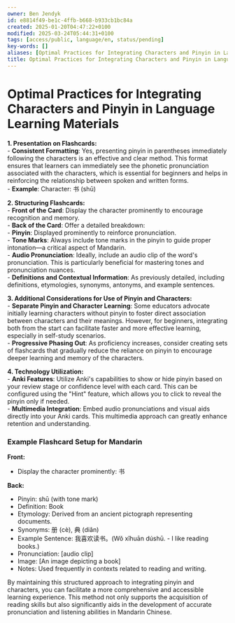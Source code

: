 ```yaml
---
owner: Ben Jendyk
id: e8814f49-be1c-4ffb-b668-b933cb1bc84a
created: 2025-01-20T04:47:22+0100
modified: 2025-03-24T05:44:31+0100
tags: [access/public, language/en, status/pending]
key-words: []
aliases: [Optimal Practices for Integrating Characters and Pinyin in Language Learning Materials]
title: Optimal Practices for Integrating Characters and Pinyin in Language Learning Materials
---
```


# Optimal Practices for Integrating Characters and Pinyin in Language Learning Materials

**1. Presentation on Flashcards:**  
	- **Consistent Formatting**: Yes, presenting pinyin in parentheses immediately following the characters is an effective and clear method. This format ensures that learners can immediately see the phonetic pronunciation associated with the characters, which is essential for beginners and helps in reinforcing the relationship between spoken and written forms.  
	- **Example**: Character: 书 (shū)

**2. Structuring Flashcards:**  
	- **Front of the Card**: Display the character prominently to encourage recognition and memory.  
	- **Back of the Card**: Offer a detailed breakdown:  
	  - **Pinyin**: Displayed prominently to reinforce pronunciation.  
	  - **Tone Marks**: Always include tone marks in the pinyin to guide proper intonation—a critical aspect of Mandarin.  
	  - **Audio Pronunciation**: Ideally, include an audio clip of the word's pronunciation. This is particularly beneficial for mastering tones and pronunciation nuances.  
	  - **Definitions and Contextual Information**: As previously detailed, including definitions, etymologies, synonyms, antonyms, and example sentences.
	
**3. Additional Considerations for Use of Pinyin and Characters:**  
	- **Separate Pinyin and Character Learning**: Some educators advocate initially learning characters without pinyin to foster direct association between characters and their meanings. However, for beginners, integrating both from the start can facilitate faster and more effective learning, especially in self-study scenarios.  
	- **Progressive Phasing Out**: As proficiency increases, consider creating sets of flashcards that gradually reduce the reliance on pinyin to encourage deeper learning and memory of the characters.

**4. Technology Utilization:**  
	- **Anki Features**: Utilize Anki's capabilities to show or hide pinyin based on your review stage or confidence level with each card. This can be configured using the "Hint" feature, which allows you to click to reveal the pinyin only if needed.  
	- **Multimedia Integration**: Embed audio pronunciations and visual aids directly into your Anki cards. This multimedia approach can greatly enhance retention and understanding.

### Example Flashcard Setup for Mandarin

**Front:**
- Display the character prominently: 书

**Back:**
- Pinyin: shū (with tone mark)
- Definition: Book
- Etymology: Derived from an ancient pictograph representing documents.
- Synonyms: 册 (cè), 典 (diǎn)
- Example Sentence: 我喜欢读书。(Wǒ xǐhuān dúshū. - I like reading books.)
- Pronunciation: [audio clip]
- Image: [An image depicting a book]
- Notes: Used frequently in contexts related to reading and writing.

By maintaining this structured approach to integrating pinyin and characters, you can facilitate a more comprehensive and accessible learning experience. This method not only supports the acquisition of reading skills but also significantly aids in the development of accurate pronunciation and listening abilities in Mandarin Chinese.
